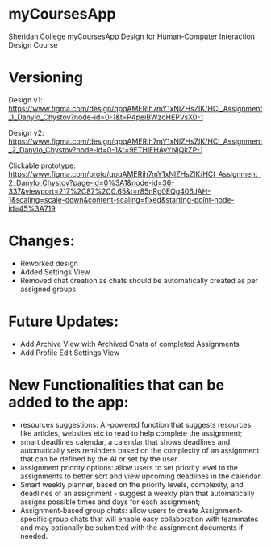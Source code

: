 # myCoursesApp
Sheridan College myCoursesApp Design for Human-Computer Interaction Design Course 

# Versioning
Design v1: https://www.figma.com/design/qpqAMERih7mY1xNlZHsZlK/HCI_Assignment_1_Danylo_Chystov?node-id=0-1&t=P4peiBWzoHEPVsX0-1

Design v2: https://www.figma.com/design/qpqAMERih7mY1xNlZHsZlK/HCI_Assignment_2_Danylo_Chystov?node-id=0-1&t=9ETHlEHAyYNjQkZP-1

Clickable prototype: https://www.figma.com/proto/qpqAMERih7mY1xNlZHsZlK/HCI_Assignment_2_Danylo_Chystov?page-id=0%3A1&node-id=36-337&viewport=217%2C87%2C0.65&t=r85nRg0EQg406JAH-1&scaling=scale-down&content-scaling=fixed&starting-point-node-id=45%3A719
# Changes: 
 - Reworked design
 - Added Settings View
 - Removed chat creation as chats should be automatically created as per assigned groups

# Future Updates:
- Add Archive View with Archived Chats of completed Assignments
- Add Profile Edit Settings View


# New Functionalities that can be added to the app:
- resources suggestions: AI-powered function that suggests resources like articles, websites etc to read to help complete the assignment;
- smart deadlines calendar, a calendar that shows deadlines and automatically sets reminders based on the complexity of an assignment that can be defined by the AI or set by the user.
- assignment priority options: allow users to set priority level to the assignments to better sort and view upcoming deadlines in the calendar.
- Smart weekly planner, based on the priority levels, complexity, and deadlines of an assignment - suggest a weekly plan that automatically assigns possible times and days for each assignment;
- Assignment-based group chats: allow users to create Assignment-specific group chats that will enable easy collaboration with teammates and may optionally be submitted with the assignment documents if needed.
